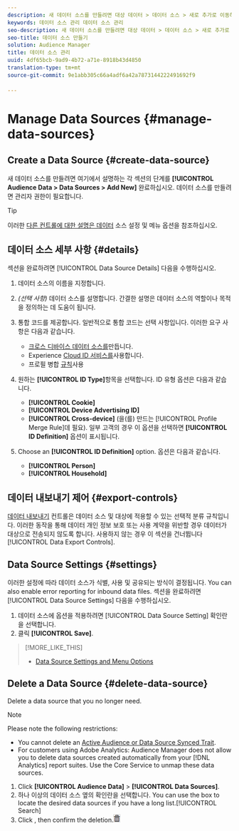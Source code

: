 ```yaml
---
description: 새 데이터 소스를 만들려면 대상 데이터 > 데이터 소스 > 새로 추가로 이동하여 여기에 설명된 각 섹션에 대한 단계를 완료합니다. 데이터 소스를 만들려면 관리자 권한이 필요합니다.
keywords: 데이터 소스 관리 데이터 소스 관리
seo-description: 새 데이터 소스를 만들려면 대상 데이터 > 데이터 소스 > 새로 추가로 이동하여 여기에 설명된 각 섹션에 대한 단계를 완료합니다. 데이터 소스를 만들려면 관리자 권한이 필요합니다.
seo-title: 데이터 소스 만들기
solution: Audience Manager
title: 데이터 소스 관리
uuid: 4df65bcb-9ad9-4b72-a71e-8918b43d4850
translation-type: tm+mt
source-git-commit: 9e1abb305c66a4adf6a42a7873144222491692f9

---
```



# Manage Data Sources {#manage-data-sources}

## Create a Data Source {#create-data-source}

새 데이터 소스를 만들려면 여기에서 설명하는 각 섹션의 단계를 **[!UICONTROL Audience Data > Data Sources > Add New]** 완료하십시오. 데이터 소스를 만들려면 관리자 권한이 필요합니다.

<!-- create-datasource.xml -->

>[!TIP]
>
>이러한 [다른 컨트롤에 대한 설명은 데이터](../features/datasources-list-and-settings.md#settings-menu-options) 소스 설정 및 메뉴 옵션을 참조하십시오.

## 데이터 소스 세부 사항 {#details}

섹션을 완료하려면 [!UICONTROL Data Source Details] 다음을 수행하십시오.

1. 데이터 소스의 이름을 지정합니다.
1. *(선택 사항)* 데이터 소스를 설명합니다. 간결한 설명은 데이터 소스의 역할이나 목적을 정의하는 데 도움이 됩니다.
1. 통합 코드를 제공합니다. 일반적으로 통합 코드는 선택 사항입니다. 이러한 요구 사항은 다음과 같습니다.

   * [크로스 디바이스 데이터 소스를](../features/profile-merge-rules/merge-rules-start.md#create-data-source)만듭니다.
   * Experience [Cloud ID 서비스를](https://marketing.adobe.com/resources/help/en_US/mcvid/)사용합니다.
   * 프로필 병합 [규칙](../features/profile-merge-rules/merge-rules-start.md)사용

1. 원하는 **[!UICONTROL ID Type]**&#x200B;항목을 선택합니다. ID 유형 옵션은 다음과 같습니다.

   * **[!UICONTROL Cookie]**
   * **[!UICONTROL Device Advertising ID]**
   * **[!UICONTROL Cross-device]** (을(를) 만드는 [!UICONTROL Profile Merge Rule]데 필요). 일부 고객의 경우 이 옵션을 선택하면 **[!UICONTROL ID Definition]** 옵션이 표시됩니다.

1. Choose an **[!UICONTROL ID Definition]** option. 옵션은 다음과 같습니다.

   * **[!UICONTROL Person]**
   * **[!UICONTROL Household]**

## 데이터 내보내기 제어 {#export-controls}

[데이터 내보내기](../features/data-export-controls.md) 컨트롤은 데이터 소스 및 대상에 적용할 수 있는 선택적 분류 규칙입니다. 이러한 동작을 통해 데이터 개인 정보 보호 또는 사용 계약을 위반할 경우 데이터가 대상으로 전송되지 않도록 합니다. 사용하지 않는 경우 이 섹션을 건너뜁니다 [!UICONTROL Data Export Controls].

## Data Source Settings {#settings}

이러한 설정에 따라 데이터 소스가 식별, 사용 및 공유되는 방식이 결정됩니다. You can also enable error reporting for inbound data files. 섹션을 완료하려면 [!UICONTROL Data Source Settings] 다음을 수행하십시오.

1. 데이터 소스에 옵션을 적용하려면 [!UICONTROL Data Source Setting] 확인란을 선택합니다.
2. 클릭 **[!UICONTROL Save]**.

>[!MORE_LIKE_THIS]
>
>* [Data Source Settings and Menu Options](../features/datasources-list-and-settings.md#settings-menu-options)


## Delete a Data Source {#delete-data-source}

<!-- t_datasource_delete.xml -->

Delete a data source that you no longer need.

>[!NOTE]
>
>Please note the following restrictions:
>
>* You cannot delete an [Active Audience or Data Source Synced Trait](../features/traits/client-activity-synced-audience-traits.md).
>* For customers using Adobe Analytics: Audience Manager does not allow you to delete data sources created automatically from your [!DNL Analytics] report suites. Use the Core Service to unmap these data sources.[](https://marketing.adobe.com/resources/help/en_US/mcloud/)


1. Click **[!UICONTROL Audience Data]** &gt; **[!UICONTROL Data Sources]**.
1. 하나 이상의 데이터 소스 옆의 확인란을 선택합니다.
You can use the  box to locate the desired data sources if you have a long list.[!UICONTROL Search]
1. Click  , then confirm the deletion.![](assets/icon_trash.png)